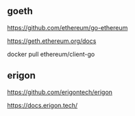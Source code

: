 
## goeth

https://github.com/ethereum/go-ethereum

https://geth.ethereum.org/docs

docker pull ethereum/client-go

## erigon

https://github.com/erigontech/erigon

https://docs.erigon.tech/

